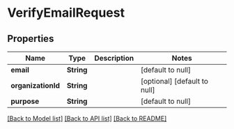 # VerifyEmailRequest
## Properties

Name | Type | Description | Notes
------------ | ------------- | ------------- | -------------
**email** | **String** |  | [default to null]
**organizationId** | **String** |  | [optional] [default to null]
**purpose** | **String** |  | [default to null]

[[Back to Model list]](../README.md#documentation-for-models) [[Back to API list]](../README.md#documentation-for-api-endpoints) [[Back to README]](../README.md)

